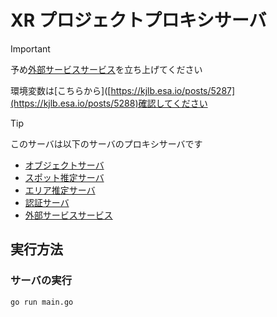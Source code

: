 # XR プロジェクトプロキシサーバ


> [!IMPORTANT]
> 予め[外部サービスサービス](https://github.com/kajiLabTeam/xr-project-external-services)を立ち上げてください
>
> 環境変数は[こちらから]([https://kjlb.esa.io/posts/5287](https://kjlb.esa.io/posts/5288)確認してください

> [!TIP]
> このサーバは以下のサーバのプロキシサーバです
> - [オブジェクトサーバ](https://github.com/kajiLabTeam/xr-project-object-server) 
> - [スポット推定サーバ](https://github.com/kajiLabTeam/xr-project-spot-estimation-server)
> - [エリア推定サーバ](https://github.com/kajiLabTeam/xr-project-area-estimation-server)
> - [認証サーバ](https://github.com/kajiLabTeam/xr-project-application-authentication-server)
> - [外部サービスサービス](https://github.com/kajiLabTeam/xr-project-external-services)

## 実行方法

### サーバの実行
```bash
go run main.go
```
